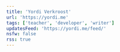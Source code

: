 ```yaml
---
title: 'Yordi Verkroost'
url: 'https://yordi.me'
tags: ['teacher', 'developer', 'writer']
updatesFeed: 'https://yordi.me/feed/'
nsfw: false
rss: true
---
```

